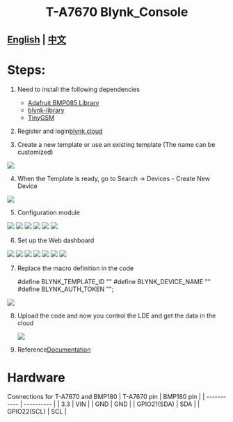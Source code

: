 <h1 align = "center">T-A7670 Blynk_Console</h1>

## **[English](./README.MD) | [中文](./README_CN.MD)**


# Steps:
1. Need to install the following dependencies
     - [Adafruit BMP085 Library](https://github.com/adafruit/Adafruit-BMP085-Library)
     - [blynk-library](https://github.com/blynkkk/blynk-library)
     - [TinyGSM](https://github.com/vshymanskyy/TinyGSM)

2. Register and login[blynk.cloud](https://blynk.cloud/dashboard/login) 

3. Create a new template or use an existing template (The name can be customized)

![](../../../../image/Blynk/1-Create_Template-A7670.png)

4.   When the Template is ready, go to Search -> Devices - Create New Device

![](../../../../image/Blynk/2-Create_device-A7670.png)

5. Configuration module

![](../../../../image/Blynk/3-Configuration_module.png)
![](../../../../image/Blynk/3-1-Configuration_module.png)
![](../../../../image/Blynk/3-2-Configuration_module.png)
![](../../../../image/Blynk/3-3-Configuration_module.png)
![](../../../../image/Blynk/3-4-Configuration_module.png)
![](../../../../image/Blynk/3-5-Configuration_module.png)

6. Set up the Web dashboard

![](../../../../image/Blynk/4-Dash_board.png)
![](../../../../image/Blynk/4-1-Dash_board.png)
![](../../../../image/Blynk/4-2-Dash_board.png)
![](../../../../image/Blynk/4-3-Dash_board.png)
![](../../../../image/Blynk/4-4-Dash_board.png)
![](../../../../image/Blynk/4-5-Dash_board.png)
![](../../../../image/Blynk/4-6-Dash_board.png)

7. Replace the macro definition in the code

    #define BLYNK_TEMPLATE_ID ""
    #define BLYNK_DEVICE_NAME ""
    #define BLYNK_AUTH_TOKEN "";

 ![](../../../../image/Blynk/5-Ready_code.png)

8. Upload the code and now you control the LDE and get the data in the cloud
   
   ![](../../../../image/Blynk/6.png)

9. Reference[Documentation](https://docs.blynk.io/en/)

# Hardware
Connections for T-A7670 and BMP180
| T-A7670 pin | BMP180 pin |
| ----------- | ---------- |
| 3.3         | VIN        |
| GND         | GND        |
| GPIO21(SDA) | SDA        |
| GPIO22(SCL) | SCL        |





